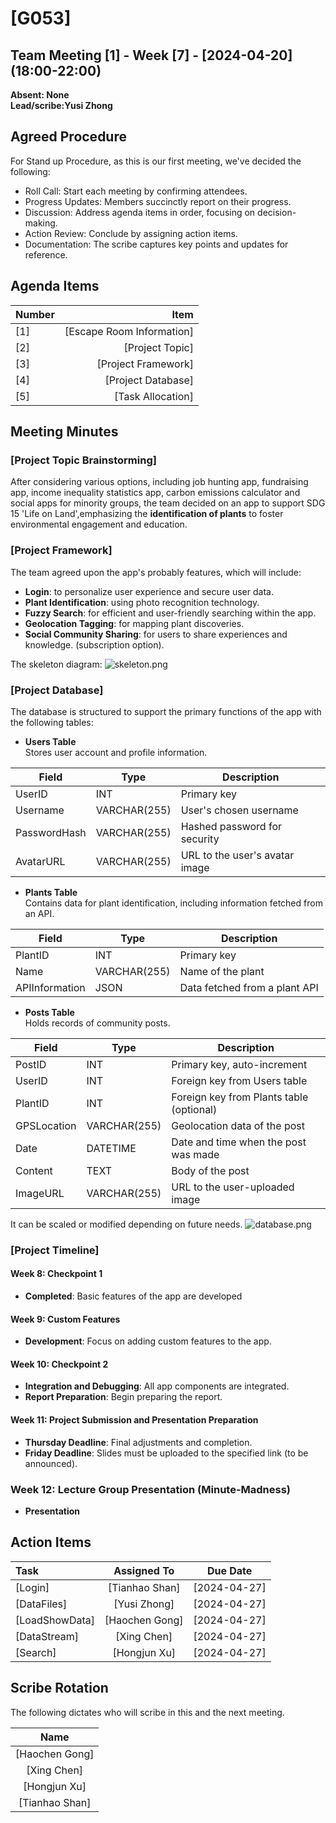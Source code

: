 # [G053]

## Team Meeting [1] - Week [7] - [2024-04-20] (18:00-22:00)
**Absent: None**
<br>
**Lead/scribe:Yusi Zhong**

## Agreed Procedure
For Stand up Procedure, as this is our first meeting, we've decided the following:
- Roll Call: Start each meeting by confirming attendees. 
- Progress Updates: Members succinctly report on their progress.
- Discussion: Address agenda items in order, focusing on decision-making.
- Action Review: Conclude by assigning action items.
- Documentation: The scribe captures key points and updates for reference.


## Agenda Items
| Number |                      Item |
|:-------|--------------------------:|
| [1]    | [Escape Room Information] |
| [2]    |           [Project Topic] |
| [3]    |       [Project Framework] |
| [4]    |        [Project Database] |
| [5]    |         [Task Allocation] |

## Meeting Minutes
### [Project Topic Brainstorming]
After considering various options, including job hunting app, fundraising app, income inequality statistics app, carbon emissions calculator and social apps for minority groups, the team decided on an app to support SDG 15 'Life on Land',emphasizing the **identification of plants** to foster environmental engagement and education.<br>

### [Project Framework]
The team agreed upon the app's probably features, which will include:
- **Login**: to personalize user experience and secure user data.<br>
- **Plant Identification**: using photo recognition technology.<br>
- **Fuzzy Search**: for efficient and user-friendly searching within the app.<br>
- **Geolocation Tagging**: for mapping plant discoveries.<br>
- **Social Community Sharing**: for users to share experiences and knowledge. (subscription option).<br>

The skeleton diagram:
![skeleton.png](skeleton.png)

### [Project Database]
The database is structured to support the primary functions of the app with the following tables:
- **Users Table**<br>
Stores user account and profile information.<br>

| Field           | Type         | Description                    |
|-----------------|--------------|--------------------------------|
| UserID          | INT          | Primary key                    |
| Username        | VARCHAR(255) | User's chosen username         |
| PasswordHash    | VARCHAR(255) | Hashed password for security   |
| AvatarURL       | VARCHAR(255) | URL to the user's avatar image |

- **Plants Table**<br>
Contains data for plant identification, including information fetched from an API.<br>

| Field           | Type         | Description                   |
|-----------------|--------------|-------------------------------|
| PlantID         | INT          | Primary key                   |
| Name            | VARCHAR(255) | Name of the plant             |
| APIInformation  | JSON         | Data fetched from a plant API |

- **Posts Table**<br>
Holds records of community posts.<br>

| Field       | Type         | Description                              |
|-------------|--------------|------------------------------------------|
| PostID      | INT          | Primary key, auto-increment              |
| UserID      | INT          | Foreign key from Users table             |
| PlantID     | INT          | Foreign key from Plants table (optional) |
| GPSLocation | VARCHAR(255) | Geolocation data of the post             |
| Date        | DATETIME     | Date and time when the post was made     |
| Content     | TEXT         | Body of the post                         |
| ImageURL    | VARCHAR(255) | URL to the user-uploaded image           |

It can be scaled or modified depending on future needs.
![database.png](database.png)

### [Project Timeline]
#### Week 8: Checkpoint 1
- **Completed**: Basic features of the app are developed

#### Week 9: Custom Features
- **Development**: Focus on adding custom features to the app.

#### Week 10: Checkpoint 2
- **Integration and Debugging**: All app components are integrated.
- **Report Preparation**: Begin preparing the report.

#### Week 11: Project Submission and Presentation Preparation
- **Thursday Deadline**: Final adjustments and completion.
- **Friday Deadline**: Slides must be uploaded to the specified link (to be announced).

### Week 12: Lecture Group Presentation (Minute-Madness)
- **Presentation**


## Action Items
| Task           |  Assigned To   |    Due Date    |
|:---------------|:--------------:|:--------------:|
| [Login]        | [Tianhao Shan] |  [2024-04-27]  |
| [DataFiles]    |  [Yusi Zhong]  |  [2024-04-27]  |
| [LoadShowData] | [Haochen Gong] |  [2024-04-27]  |
| [DataStream]   |  [Xing Chen]   |  [2024-04-27]  |
| [Search]       |  [Hongjun Xu]  |  [2024-04-27]  |



## Scribe Rotation
The following dictates who will scribe in this and the next meeting.

|      Name      |
|:--------------:|
| [Haochen Gong] |
|  [Xing Chen]   |
| [Hongjun Xu]   |
| [Tianhao Shan] |
